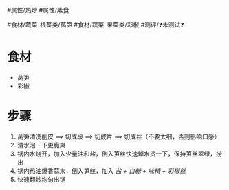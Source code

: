 #属性/热炒 #属性/素食 
 
#食材/蔬菜-根茎类/莴笋 #食材/蔬菜-果菜类/彩椒 
#测评/❓未测试❓

# 食材
- 莴笋
- 彩椒

# 步骤
1. 莴笋清洗削皮 ==> 切成段 ==> 切成片 ==> 切成丝（不要太细，否则影响口感）
2. 清水泡一下更脆爽
3. 锅内水烧开，加入少量油和盐，倒入笋丝快速焯水烫一下，保持笋丝翠绿，捞出
4. 锅内热油爆香蒜末，倒入笋丝，加入 *盐 + 白糖 + 味精 + 彩椒丝*
5. 快速翻炒均匀出锅